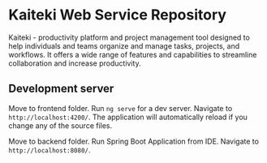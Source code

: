 # Kaiteki Web Service Repository

Kaiteki - productivity platform and project management tool designed to help individuals and teams organize and manage tasks, projects, and workflows. It offers a wide range of features and capabilities to streamline collaboration and increase productivity.

## Development server

Move to frontend folder. Run `ng serve` for a dev server. Navigate to `http://localhost:4200/`. The application will automatically reload if you change any of the source files.

Move to backend folder. Run Spring Boot Application from IDE. Navigate to `http://localhost:8080/`.
